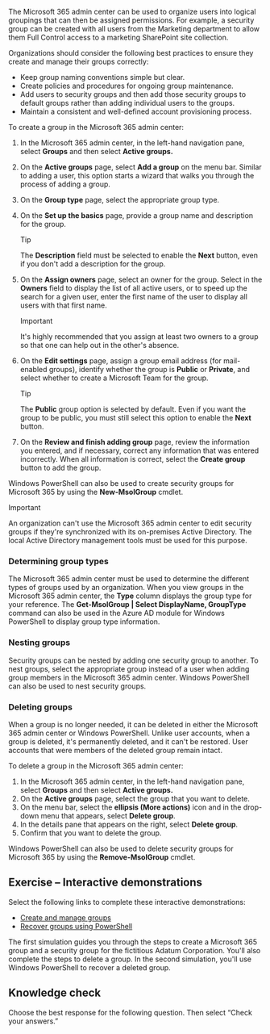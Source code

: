 The Microsoft 365 admin center can be used to organize users into logical groupings that can then be assigned permissions. For example, a security group can be created with all users from the Marketing department to allow them Full Control access to a marketing SharePoint site collection.

Organizations should consider the following best practices to ensure they create and manage their groups correctly:

 -  Keep group naming conventions simple but clear.
 -  Create policies and procedures for ongoing group maintenance.
 -  Add users to security groups and then add those security groups to default groups rather than adding individual users to the groups.
 -  Maintain a consistent and well-defined account provisioning process.

To create a group in the Microsoft 365 admin center:

1.  In the Microsoft 365 admin center, in the left-hand navigation pane, select **Groups** and then select **Active groups.**
2.  On the **Active groups** page, select **Add a group** on the menu bar. Similar to adding a user, this option starts a wizard that walks you through the process of adding a group.
3.  On the **Group type** page, select the appropriate group type.
4.  On the **Set up the basics** page, provide a group name and description for the group.

    > [!TIP]
    > The **Description** field must be selected to enable the **Next** button, even if you don't add a description for the group.

5.  On the **Assign owners** page, select an owner for the group. Select in the **Owners** field to display the list of all active users, or to speed up the search for a given user, enter the first name of the user to display all users with that first name.

    > [!IMPORTANT]
    > It's highly recommended that you assign at least two owners to a group so that one can help out in the other's absence.

6.  On the **Edit settings** page, assign a group email address (for mail-enabled groups), identify whether the group is **Public** or **Private**, and select whether to create a Microsoft Team for the group.

    > [!TIP]
    > The **Public** group option is selected by default. Even if you want the group to be public, you must still select this option to enable the **Next** button.

7.  On the **Review and finish adding group** page, review the information you entered, and if necessary, correct any information that was entered incorrectly. When all information is correct, select the **Create group** button to add the group.

Windows PowerShell can also be used to create security groups for Microsoft 365 by using the **New-MsolGroup** cmdlet.

> [!IMPORTANT]
> An organization can't use the Microsoft 365 admin center to edit security groups if they're synchronized with its on-premises Active Directory. The local Active Directory management tools must be used for this purpose.

### Determining group types

The Microsoft 365 admin center must be used to determine the different types of groups used by an organization. When you view groups in the Microsoft 365 admin center, the **Type** column displays the group type for your reference. The **Get-MsolGroup \| Select DisplayName, GroupType** command can also be used in the Azure AD module for Windows PowerShell to display group type information.

### Nesting groups

Security groups can be nested by adding one security group to another. To nest groups, select the appropriate group instead of a user when adding group members in the Microsoft 365 admin center. Windows PowerShell can also be used to nest security groups.

### Deleting groups<br>

When a group is no longer needed, it can be deleted in either the Microsoft 365 admin center or Windows PowerShell. Unlike user accounts, when a group is deleted, it's permanently deleted, and it can't be restored. User accounts that were members of the deleted group remain intact.

To delete a group in the Microsoft 365 admin center:

1.  In the Microsoft 365 admin center, in the left-hand navigation pane, select **Groups** and then select **Active groups.**
2.  On the **Active groups** page, select the group that you want to delete.
3.  On the menu bar, select the **ellipsis (More actions)** icon and in the drop-down menu that appears, select **Delete group**.
4.  In the details pane that appears on the right, select **Delete group**.
5.  Confirm that you want to delete the group.

Windows PowerShell can also be used to delete security groups for Microsoft 365 by using the **Remove-MsolGroup** cmdlet.

## **Exercise – Interactive demonstrations**

Select the following links to complete these interactive demonstrations:

 -  [Create and manage groups](https://edxinteractivepage.blob.core.windows.net/edxpages/MS-100/M2-L1-E2-T2/index.html?azure-portal=true)
 -  [Recover groups using PowerShell](https://edxinteractivepage.blob.core.windows.net/edxpages/MS-100/M2-L1-E2-T3/index.html?azure-portal=true)

The first simulation guides you through the steps to create a Microsoft 365 group and a security group for the fictitious Adatum Corporation. You'll also complete the steps to delete a group. In the second simulation, you'll use Windows PowerShell to recover a deleted group.

## Knowledge check

Choose the best response for the following question. Then select “Check your answers.”